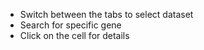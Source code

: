 - Switch between the tabs to select dataset
- Search for specific gene
- Click on the cell for details 
